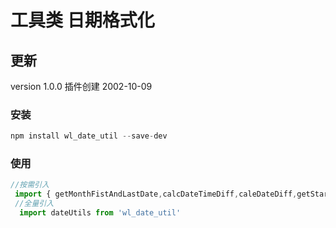 # 工具类 日期格式化

## 更新
version 1.0.0       插件创建       2002-10-09

### 安装 
```js
npm install wl_date_util --save-dev

```

### 使用  
```js
//按需引入
 import { getMonthFistAndLastDate,calcDateTimeDiff,caleDateDiff,getStartAndEndTime,getMonthBeforeOrAfterDate,dateFormat,getWeekDay} from 'wl_date_util'
 //全量引入
  import dateUtils from 'wl_date_util'
```